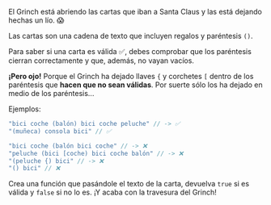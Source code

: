  El Grinch está abriendo las cartas que iban a Santa Claus y las está dejando hechas un lío. 😱

 Las cartas son una cadena de texto que incluyen regalos y paréntesis ``` () ```.

 Para saber si una carta es válida ✅, debes comprobar que los paréntesis cierran correctamente y que, además, no vayan vacíos.

 **¡Pero ojo!** Porque el Grinch ha dejado llaves ``` { ``` y corchetes ``` [ ``` dentro de los paréntesis que **hacen que no sean válidas**. Por suerte sólo los ha dejado en medio de los paréntesis...

 Ejemplos:

```js
"bici coche (balón) bici coche peluche" // -> ✅
"(muñeca) consola bici" // ✅

"bici coche (balón bici coche" // -> ❌
"peluche (bici [coche) bici coche balón" // -> ❌
"(peluche {) bici" // -> ❌
"() bici" // ❌
```   

 Crea una función que pasándole el texto de la carta, devuelva ``` true ``` si es válida y ``` false ``` si no lo es. ¡Y acaba con la travesura del Grinch!
